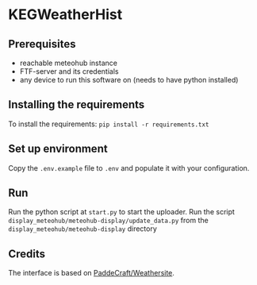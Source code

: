 # KEGWeatherHist

## Prerequisites

- reachable meteohub instance
- FTF-server and its credentials
- any device to run this software on (needs to have python installed)

## Installing the requirements

To install the requirements:
`pip install -r requirements.txt`

## Set up environment

Copy the `.env.example` file to `.env` and populate it with your configuration.

## Run

Run the python script at `start.py` to start the uploader.
Run the script `display_meteohub/meteohub-display/update_data.py` from the `display_meteohub/meteohub-display` directory

## Credits

The interface is based on [PaddeCraft/Weathersite](https://github.com/PaddeCraft/Weathersite).